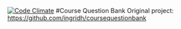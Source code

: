 [![Code Climate](https://codeclimate.com/github/allisonyee/coursequestionbank/badges/gpa.svg)](https://codeclimate.com/github/allisonyee/coursequestionbank)
#Course Question Bank
Original project: https://github.com/ingridh/coursequestionbank
